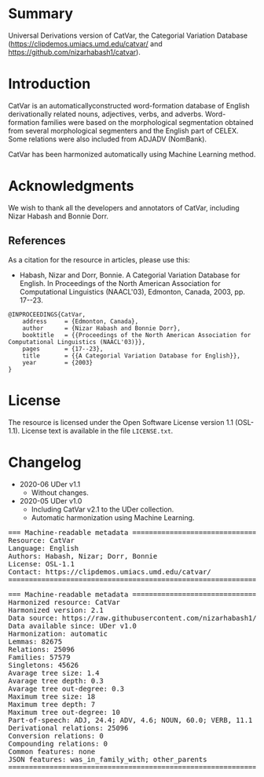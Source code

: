 # Summary

Universal Derivations version of CatVar, the Categorial Variation Database (https://clipdemos.umiacs.umd.edu/catvar/ and https://github.com/nizarhabash1/catvar).


# Introduction

CatVar is an automaticallyconstructed word-formation database of English derivationally related nouns, adjectives, verbs, and adverbs. Word-formation families were based on the morphological segmentation obtained from several morphological segmenters and the English part of CELEX. Some relations were also included from ADJADV (NomBank).

CatVar has been harmonized automatically using Machine Learning method.


# Acknowledgments

We wish to thank all the developers and annotators of CatVar, including Nizar Habash and Bonnie Dorr.


## References

As a citation for the resource in articles, please use this:

* Habash, Nizar and Dorr, Bonnie. A Categorial Variation Database for English. In Proceedings of the North American Association for Computational Linguistics (NAACL'03), Edmonton, Canada, 2003, pp. 17--23.

```
@INPROCEEDINGS{CatVar,
	address     = {Edmonton, Canada},
	author      = {Nizar Habash and Bonnie Dorr},
	booktitle   = {{Proceedings of the North American Association for Computational Linguistics (NAACL'03)}},
	pages       = {17--23},
	title       = {{A Categorial Variation Database for English}},
	year        = {2003}
}
```


# License

The resource is licensed under the Open Software License version 1.1 (OSL-1.1).
License text is available in the file `LICENSE.txt`.


# Changelog

* 2020-06 UDer v1.1
    * Without changes.
* 2020-05 UDer v1.0
    * Including CatVar v2.1 to the UDer collection.
    * Automatic harmonization using Machine Learning.


<pre>
=== Machine-readable metadata =================================================
Resource: CatVar
Language: English
Authors: Habash, Nizar; Dorr, Bonnie
License: OSL-1.1
Contact: https://clipdemos.umiacs.umd.edu/catvar/
===============================================================================
</pre>

<pre>
=== Machine-readable metadata =================================================
Harmonized resource: CatVar
Harmonized version: 2.1
Data source: https://raw.githubusercontent.com/nizarhabash1/catvar/master/catvar21.signed
Data available since: UDer v1.0
Harmonization: automatic
Lemmas: 82675
Relations: 25096
Families: 57579
Singletons: 45626
Avarage tree size: 1.4
Avarage tree depth: 0.3
Avarage tree out-degree: 0.3
Maximum tree size: 18
Maximum tree depth: 7
Maximum tree out-degree: 10
Part-of-speech: ADJ, 24.4; ADV, 4.6; NOUN, 60.0; VERB, 11.1
Derivational relations: 25096
Conversion relations: 0
Compounding relations: 0
Common features: none
JSON features: was_in_family_with; other_parents
===============================================================================
</pre>
